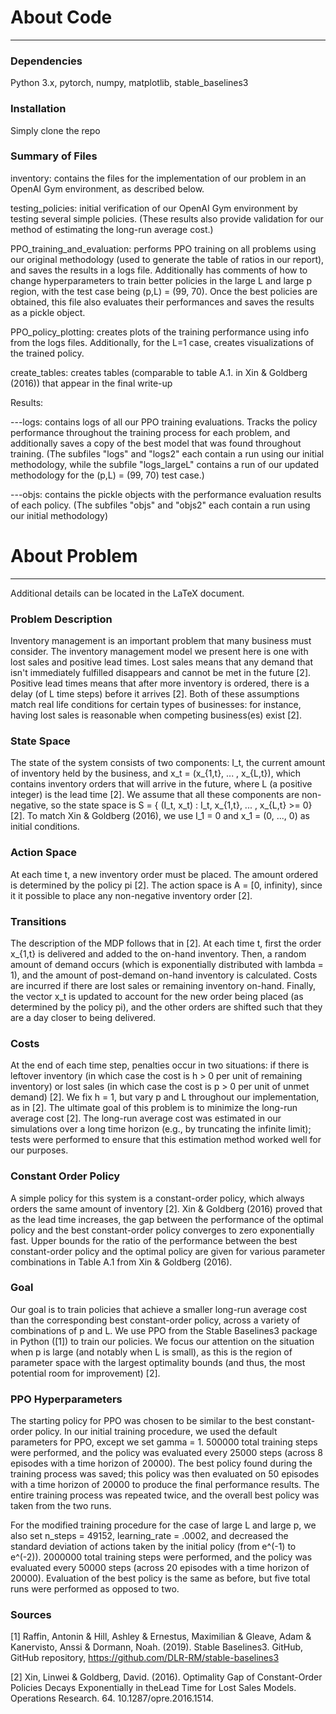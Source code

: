 # About Code
-------------
### Dependencies
Python 3.x, pytorch, numpy, matplotlib, stable_baselines3

### Installation
Simply clone the repo

### Summary of Files

inventory: contains the files for the implementation of our problem in an OpenAI Gym environment, as described below.

testing_policies: initial verification of our OpenAI Gym environment by testing several simple policies. (These results also provide validation for our method of estimating the long-run average cost.)

PPO_training_and_evaluation: performs PPO training on all problems using our original methodology (used to generate the table of ratios in our report), and saves the results in a logs file. Additionally has comments of how to change hyperparameters to train better policies in the large L and large p region, with the test case being (p,L) = (99, 70). Once the best policies are obtained, this file also evaluates their performances and saves the results as a pickle object.

PPO_policy_plotting: creates plots of the training performance using info from the logs files. Additionally, for the L=1 case, creates visualizations of the trained policy.

create_tables: creates tables (comparable to table A.1. in Xin & Goldberg (2016)) that appear in the final write-up

Results:

---logs: contains logs of all our PPO training evaluations. Tracks the policy performance throughout the training process for each problem,      and additionally saves a copy of  the best model that was found throughout training. (The subfiles "logs" and "logs2" each contain a run      using our initial methodology, while the subfile "logs_largeL"      contains a run of our updated methodology for the (p,L) = (99, 70) test      case.) 

---objs: contains the pickle objects with the performance evaluation results of each policy. (The subfiles "objs" and "objs2" each contain a    run using our initial methodology)

# About Problem
------------------

Additional details can be located in the LaTeX document. 

### Problem Description

Inventory management is an important problem that many business must consider. The inventory management model we present here is one with lost sales and positive lead times. Lost sales means that any demand that isn't immediately fulfilled disappears and cannot be met in the future [2]. Positive lead times means that after more inventory is ordered, there is a delay (of L time steps) before it arrives [2].  Both of these assumptions match real life conditions for certain types of businesses: for instance, having lost sales is reasonable when competing business(es) exist [2]. 

### State Space

The state of the system consists of two components: I_t, the current amount of inventory held by the business, and x_t = (x_{1,t}, ... , x_{L,t}), which contains inventory orders that will arrive in the future, where L (a positive integer) is the lead time [2]. We assume that all these components are non-negative, so the state space is S = { (I_t, x_t) : I_t, x_{1,t}, ... , x_{L,t} >= 0} [2]. To match Xin & Goldberg (2016), we use I_1 = 0 and x_1 = (0, ..., 0) as initial conditions. 


### Action Space

At each time t, a new inventory order must be placed. The amount ordered is determined by the policy pi [2]. The action space is A = [0, infinity), since it it possible to place any non-negative inventory order [2]. 


### Transitions

The description of the MDP follows that in [2]. At each time t, first the order x_{1,t} is delivered and added to the on-hand inventory. Then, a random amount of demand occurs (which is exponentially distributed with lambda = 1), and the amount of post-demand on-hand inventory is calculated. Costs are incurred if there are lost sales or remaining inventory on-hand. Finally, the vector x_t is updated to account for the new order being placed (as determined by the policy pi), and the other orders are shifted such that they are a day closer to being delivered. 


### Costs

At the end of each time step, penalties occur in two situations: if there is leftover inventory (in which case the cost is h > 0 per unit of remaining inventory) or lost sales (in which case the cost is p > 0 per unit of unmet demand) [2]. We fix h = 1, but vary p and L throughout our implementation, as in [2]. The ultimate goal of this problem is to minimize the long-run average cost [2]. The long-run average cost was estimated in our simulations over a long time horizon (e.g., by truncating the infinite limit); tests were performed to ensure that this estimation method worked well for our purposes. 


### Constant Order Policy
A simple policy for this system is a constant-order policy, which always orders the same amount of inventory [2]. Xin & Goldberg (2016) proved that as the lead time increases, the gap between the performance of the optimal policy and the best constant-order policy converges to zero exponentially fast. Upper bounds for the ratio of the performance between the best constant-order policy and the optimal policy are given for various parameter combinations in Table A.1 from Xin & Goldberg (2016).

### Goal
Our goal is to train policies that achieve a smaller long-run average cost than the corresponding best constant-order policy, across a variety of combinations of p and L. We use PPO from the Stable Baselines3 package in Python ([1]) to train our policies. We focus our attention on the situation when p is large (and notably when L is small), as this is the region of parameter space with the largest optimality bounds (and thus, the most potential room for improvement) [2]. 

### PPO Hyperparameters
The starting policy for PPO was chosen to be similar to the best constant-order policy. In our initial training procedure, we used the default parameters for PPO, except we set gamma = 1. 500000 total training steps were performed, and the policy was evaluated every 25000 steps (across 8 episodes with a time horizon of 20000). The best policy found during the training process was saved; this policy was then evaluated on 50 episodes with a time horizon of 20000 to produce the final performance results. The entire training process was repeated twice, and the overall best policy was taken from the two runs. 

For the modified training procedure for the case of large L and large p, we also set n_steps = 49152, learning_rate = .0002, and decreased the standard deviation of actions taken by the initial policy (from e^(-1) to e^(-2)). 2000000 total training steps were performed, and the policy was evaluated every 50000 steps (across 20 episodes with a time horizon of 20000). Evaluation of the best policy is the same as before, but five total runs were performed as opposed to two.

### Sources

[1] Raffin, Antonin & Hill, Ashley & Ernestus, Maximilian & Gleave, Adam & Kanervisto, Anssi & Dormann, Noah. (2019). Stable Baselines3. GitHub, GitHub repository, https://github.com/DLR-RM/stable-baselines3

[2] Xin, Linwei & Goldberg, David.  (2016).  Optimality Gap of Constant-Order Policies Decays Exponentially in theLead Time for Lost Sales Models.  Operations Research.  64.  10.1287/opre.2016.1514.

